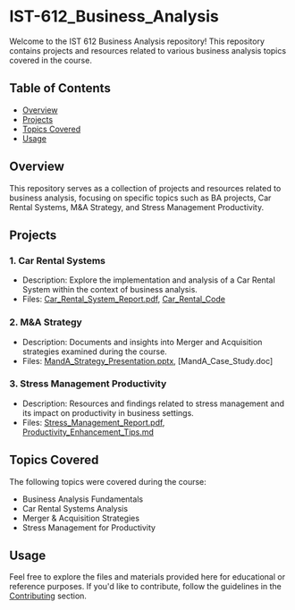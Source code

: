 # IST-612_Business_Analysis

Welcome to the IST 612 Business Analysis repository! This repository contains projects and resources related to various business analysis topics covered in the course.

## Table of Contents
- [Overview](#overview)
- [Projects](#projects)
- [Topics Covered](#topics-covered)
- [Usage](#usage)


## Overview
This repository serves as a collection of projects and resources related to business analysis, focusing on specific topics such as BA projects, Car Rental Systems, M&A Strategy, and Stress Management Productivity.

## Projects
### 1. Car Rental Systems
- Description: Explore the implementation and analysis of a Car Rental System within the context of business analysis.
- Files: [Car_Rental_System_Report.pdf](Car_Rental_System_Report.pdf), [Car_Rental_Code](Car_Rental_Code/)

### 2. M&A Strategy
- Description: Documents and insights into Merger and Acquisition strategies examined during the course.
- Files: [MandA_Strategy_Presentation.pptx](MandA_Strategy_Presentation.pptx), [MandA_Case_Study.doc]

### 3. Stress Management Productivity
- Description: Resources and findings related to stress management and its impact on productivity in business settings.
- Files: [Stress_Management_Report.pdf](Stress_Management_Report.pdf), [Productivity_Enhancement_Tips.md](Productivity_Enhancement_Tips.md)

## Topics Covered
The following topics were covered during the course:
- Business Analysis Fundamentals
- Car Rental Systems Analysis
- Merger & Acquisition Strategies
- Stress Management for Productivity

## Usage
Feel free to explore the files and materials provided here for educational or reference purposes. If you'd like to contribute, follow the guidelines in the [Contributing](#contributing) section.


